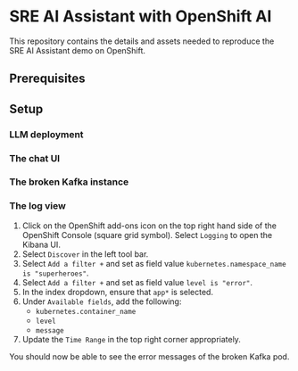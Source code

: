 # SRE AI Assistant with OpenShift AI

This repository contains the details and assets needed to reproduce the SRE AI Assistant demo on OpenShift.

## Prerequisites

## Setup

### LLM deployment

### The chat UI

### The broken Kafka instance

### The log view

1. Click on the OpenShift add-ons icon on the top right hand side of the OpenShift Console (square grid symbol). Select `Logging` to open the Kibana UI.
2. Select `Discover` in the left tool bar.
3. Select `Add a filter +` and set as field value `kubernetes.namespace_name is "superheroes"`.
4. Select `Add a filter +` and set as field value `level is "error"`.
5. In the index dropdown, ensure that `app*` is selected.
6. Under `Available fields`, add the following:
    - `kubernetes.container_name`
    - `level`
    - `message`
7. Update the `Time Range` in the top right corner appropriately.

You should now be able to see the error messages of the broken Kafka pod.